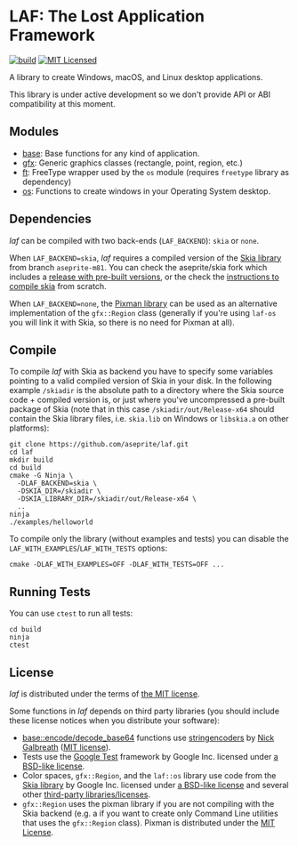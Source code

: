 # LAF: The Lost Application Framework

[![build](https://github.com/aseprite/laf/workflows/build/badge.svg)](https://github.com/aseprite/laf/actions?query=workflow%3Abuild)
[![MIT Licensed](https://img.shields.io/badge/license-MIT-blue.svg)](LICENSE.txt)

A library to create Windows, macOS, and Linux desktop applications.

This library is under active development so we don't provide API or
ABI compatibility at this moment.

## Modules

* [base](base): Base functions for any kind of application.
* [gfx](gfx): Generic graphics classes (rectangle, point, region, etc.)
* [ft](ft): FreeType wrapper used by the `os` module (requires `freetype` library as dependency)
* [os](os): Functions to create windows in your Operating System desktop.

## Dependencies

*laf* can be compiled with two back-ends (`LAF_BACKEND`): `skia` or `none`.

When `LAF_BACKEND=skia`, *laf* requires a compiled version of the [Skia library](https://skia.org/)
from branch `aseprite-m81`. You can check the aseprite/skia fork
which includes a [release with pre-built versions](https://github.com/aseprite/skia/releases), or
the check the [instructions to compile skia](https://github.com/aseprite/skia#readme) from scratch.

When `LAF_BACKEND=none`, the [Pixman library](http://www.pixman.org/)
can be used as an alternative implementation of the `gfx::Region` class (generally if
you're using `laf-os` you will link it with Skia, so there is no
need for Pixman at all).

## Compile

To compile *laf* with Skia as backend you have to specify some
variables pointing to a valid compiled version of Skia in your
disk. In the following example `/skiadir` is the absolute path to a
directory where the Skia source code + compiled version is, or just
where you've uncompressed a pre-built package of Skia (note that in
this case `/skiadir/out/Release-x64` should contain the Skia library
files, i.e. `skia.lib` on Windows or `libskia.a` on other platforms):

```
git clone https://github.com/aseprite/laf.git
cd laf
mkdir build
cd build
cmake -G Ninja \
  -DLAF_BACKEND=skia \
  -DSKIA_DIR=/skiadir \
  -DSKIA_LIBRARY_DIR=/skiadir/out/Release-x64 \
  ..
ninja
./examples/helloworld
```

To compile only the library (without examples and tests) you can
disable the `LAF_WITH_EXAMPLES`/`LAF_WITH_TESTS` options:

```
cmake -DLAF_WITH_EXAMPLES=OFF -DLAF_WITH_TESTS=OFF ...
```

## Running Tests

You can use `ctest` to run all tests:

```
cd build
ninja
ctest
```

## License

*laf* is distributed under the terms of [the MIT license](LICENSE.txt).

Some functions in *laf* depends on third party libraries (you should
include these license notices when you distribute your software):

* [base::encode/decode_base64](base/base64.cpp) functions use
  [stringencoders](https://github.com/client9/stringencoders) by
  [Nick Galbreath](https://github.com/client9)
  ([MIT license](https://github.com/aseprite/stringencoders/blob/master/LICENSE)).
* Tests use the [Google Test](https://github.com/aseprite/googletest/tree/master/googletest)
  framework by Google Inc. licensed under
  [a BSD-like license](https://github.com/aseprite/googletest/blob/master/googletest/LICENSE).
* Color spaces, `gfx::Region`, and the `laf::os` library use code from
  the [Skia library](https://skia.org) by Google Inc. licensed under
  [a BSD-like license](https://github.com/aseprite/skia/blob/master/LICENSE)
  and several other [third-party libraries/licenses](https://github.com/aseprite/skia/tree/master/third_party).
* `gfx::Region` uses the pixman library if you are not compiling with
  the Skia backend (e.g. a if you want to create only Command Line
  utilities that uses the `gfx::Region` class). Pixman is distributed
  under the [MIT License](https://cgit.freedesktop.org/pixman/tree/COPYING).
